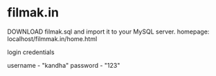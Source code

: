 # filmak.in
DOWNLOAD filmak.sql and import it to your MySQL server.
homepage: localhost/filmmak.in/home.html

login credentials 

username - "kandha" 
password - "123"





